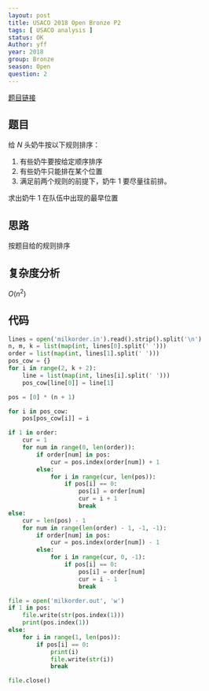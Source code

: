 ```yaml
---
layout: post
title: USACO 2018 Open Bronze P2
tags: [ USACO analysis ]
status: OK
Author: yff
year: 2018
group: Bronze
season: Open
question: 2
---
```




[题目链接](http://www.usaco.org/index.php?page=viewproblem2&cpid=832&lang=zh)

## 题目

给 $N$ 头奶牛按以下规则排序：
1. 有些奶牛要按给定顺序排序
2. 有些奶牛只能排在某个位置
3. 满足前两个规则的前提下，奶牛 1 要尽量往前排。

求出奶牛 1 在队伍中出现的最早位置

## 思路

按题目给的规则排序

## 复杂度分析

$O(n^2)$

## 代码

```python
lines = open('milkorder.in').read().strip().split('\n')
n, m, k = list(map(int, lines[0].split(' ')))
order = list(map(int, lines[1].split(' ')))
pos_cow = {}
for i in range(2, k + 2):
	line = list(map(int, lines[i].split(' ')))
	pos_cow[line[0]] = line[1]

pos = [0] * (n + 1)

for i in pos_cow:
	pos[pos_cow[i]] = i

if 1 in order:
	cur = 1
	for num in range(0, len(order)):
		if order[num] in pos:
			cur = pos.index(order[num]) + 1
		else:
			for i in range(cur, len(pos)):
				if pos[i] == 0:
					pos[i] = order[num]
					cur = i + 1
					break
else:
	cur = len(pos) - 1
	for num in range(len(order) - 1, -1, -1):
		if order[num] in pos:
			cur = pos.index(order[num]) - 1
		else: 
			for i in range(cur, 0, -1):
				if pos[i] == 0: 
					pos[i] = order[num] 
					cur = i - 1
					break

file = open('milkorder.out', 'w')
if 1 in pos: 
	file.write(str(pos.index(1)))
	print(pos.index(1))
else:
	for i in range(1, len(pos)):
		if pos[i] == 0:
			print(i)
			file.write(str(i))
			break

file.close()

```

